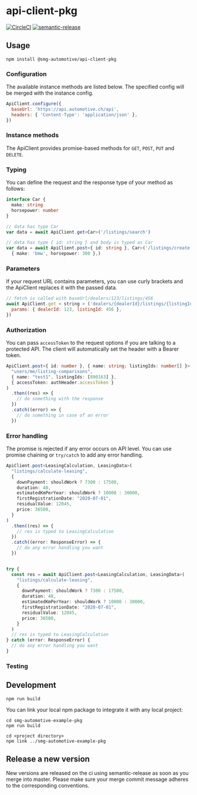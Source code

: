 # api-client-pkg

[![CircleCI](https://circleci.com/gh/smg-automotive/api-client-pkg/tree/main.svg?style=svg&circle-token=c183f151fea3c74453cf8dd962d31e115906a300)](https://circleci.com/gh/smg-automotive/example-pkg/tree/main)
[![semantic-release](https://img.shields.io/badge/%20%20%F0%9F%93%A6%F0%9F%9A%80-semantic--release-e10079.svg)](https://github.com/semantic-release/semantic-release)

## Usage

```
npm install @smg-automotive/api-client-pkg
```

### Configuration

The available instance methods are listed below. The specified config will be merged with the instance config.

````javascript
ApiClient.configure({
  baseUrl: 'https://api.automotive.ch/api',
  headers: { 'Content-Type': 'application/json' },
})
````

### Instance methods

The ApiClient provides promise-based methods for `GET`, `POST`, `PUT` and `DELETE`.

### Typing

You can define the request and the response type of your method as follows:

````typescript
interface Car {
  make: string
  horsepower: number
}

// data has type Car
var data = await ApiClient.get<Car>('/listings/search')

// data has type { id: string } and body is typed as Car
var data = await ApiClient.post<{ id: string }, Car>('/listings/create',
  { make: 'bmw', horsepower: 300 },)
````

### Parameters

If your request URL contains parameters, you can use curly brackets and the ApiClient replaces it with the passed data.

````javascript
// fetch is called with baseUrl/dealers/123/listings/456
await ApiClient.get < string > ('dealers/{dealerId}/listings/{listingId}', {
  params: { dealerId: 123, listingId: 456 },
})
````

### Authorization

You can pass `accessToken` to the request options if you are talking to a protected API. The client will automatically
set the header with a Bearer token.

````typescript
ApiClient.post<{ id: number }, { name: string; listingIds: number[] }>(
  "users/me/listing-comparisons",
  { name: "test1", listingIds: [890163] },
  { accessToken: authHeader.accessToken }
)
  .then((res) => {
    // do something with the response
  })
  .catch((error) => {
    // do something in case of an error
  })
````

### Error handling

The promise is rejected if any error occurs on API level. You can use promise chaining or `try/catch` to add any error
handling.

````typescript
ApiClient.post<LeasingCalculation, LeasingData>(
  "listings/calculate-leasing",
  {
    downPayment: shouldWork ? 7300 : 17500,
    duration: 48,
    estimatedKmPerYear: shouldWork ? 10000 : 30000,
    firstRegistrationDate: "2020-07-01",
    residualValue: 12045,
    price: 36500,
  }
)
  .then((res) => {
    // res is typed to LeasingCalculation
  })
  .catch((error: ResponseError) => {
    // do any error handling you want
  })


try {
  const res = await ApiClient.post<LeasingCalculation, LeasingData>(
    "listings/calculate-leasing",
    {
      downPayment: shouldWork ? 7300 : 17500,
      duration: 48,
      estimatedKmPerYear: shouldWork ? 10000 : 30000,
      firstRegistrationDate: "2020-07-01",
      residualValue: 12045,
      price: 36500,
    }
  )
  // res is typed to LeasingCalculation
} catch (error: ResponseError) {
  // do any error handling you want
}
````

### Testing

## Development

```
npm run build
```

You can link your local npm package to integrate it with any local project:

```
cd smg-automotive-example-pkg
npm run build

cd <project directory>
npm link ../smg-automotive-example-pkg
```

## Release a new version

New versions are released on the ci using semantic-release as soon as you merge into master. Please make sure your merge
commit message adheres to the corresponding conventions.
